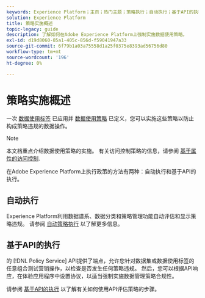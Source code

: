 ```yaml
---
keywords: Experience Platform；主页；热门主题；策略执行；自动执行；基于API的执行；数据管理
solution: Experience Platform
title: 策略实施概述
topic-legacy: guide
description: 了解如何在Adobe Experience Platform上强制实施数据使用策略。
exl-id: d19d8060-85a1-405c-856d-f59041947a33
source-git-commit: 6f79b1a03a75558d1a25f0375e8393ad56756d80
workflow-type: tm+mt
source-wordcount: '196'
ht-degree: 0%

---
```


# 策略实施概述

一次 [数据使用标签](../labels/overview.md) 已应用并 [数据使用策略](../policies/overview.md) 已定义，您可以实施这些策略以防止构成策略违规的数据操作。

>[!NOTE]
>
>本文档重点介绍数据使用策略的实施。 有关访问控制策略的信息，请参阅 [基于属性的访问控制](../../access-control/abac/overview.md).

在Adobe Experience Platform上执行政策的方法有两种：自动执行和基于API的执行。

## 自动执行

Experience Platform利用数据谱系、数据分类和策略管理功能自动评估和显示策略违规。 请参阅 [自动策略执行](./auto-enforcement.md) 以了解更多信息。

## 基于API的执行

的 [!DNL Policy Service] API提供了端点，允许您针对数据集或数据使用标签的任意组合测试营销操作，以检查是否发生任何策略违规。 然后，您可以根据API响应，在体验应用程序中设置协议，以适当强制实施数据管理策略合规性。

请参阅 [基于API的执行](./api-enforcement.md) 以了解有关如何使用API评估策略的步骤。
